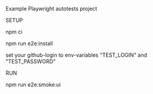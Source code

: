 Example Playwright autotests project

SETUP

npm ci

npm run e2e:install

set your github-login to env-variables "TEST_LOGIN" and "TEST_PASSWORD"

RUN

npm run e2e:smoke:ui
